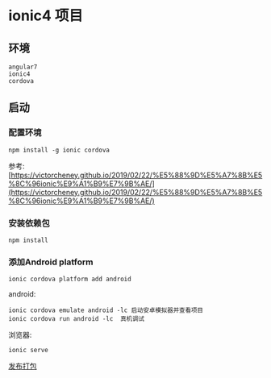 # ionic4 项目

## 环境

```code
angular7
ionic4
cordova
```

## 启动

### 配置环境

```code
npm install -g ionic cordova
```
参考: [https://victorcheney.github.io/2019/02/22/%E5%88%9D%E5%A7%8B%E5%8C%96ionic%E9%A1%B9%E7%9B%AE/](https://victorcheney.github.io/2019/02/22/%E5%88%9D%E5%A7%8B%E5%8C%96ionic%E9%A1%B9%E7%9B%AE/)

### 安装依赖包
```code
npm install
```

### 添加Android platform

```code
ionic cordova platform add android
```

android:

```code
ionic cordova emulate android -lc 启动安卓模拟器并查看项目
ionic cordova run android -lc  真机调试
```

浏览器:

```code
ionic serve
```

[发布打包](https://victorcheney.github.io/2019/02/26/ionic%E5%8F%91%E5%B8%83release%E7%89%88%E6%9C%AC%E6%96%87%E6%A1%A3/)
